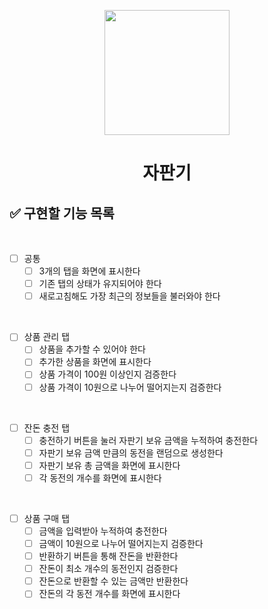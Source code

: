 <p align="middle" >
  <img width="200px;" src="https://github.com/woowacourse/javascript-vendingmachine-precourse/blob/main/images/beverage_icon.png?raw=true"/>
</p>
<h1 align="middle">자판기</h1>

## ✅ 구현할 기능 목록

<br>

- [ ] 공통
  - [ ] 3개의 탭을 화면에 표시한다
  - [ ] 기존 탭의 상태가 유지되어야 한다
  - [ ] 새로고침해도 가장 최근의 정보들을 불러와야 한다

<br>

- [ ] 상품 관리 탭
  - [ ] 상품을 추가할 수 있어야 한다
  - [ ] 추가한 상품을 화면에 표시한다
  - [ ] 상품 가격이 100원 이상인지 검증한다
  - [ ] 상품 가격이 10원으로 나누어 떨어지는지 검증한다

<br>

- [ ] 잔돈 충전 탭
  - [ ] 충전하기 버튼을 눌러 자판기 보유 금액을 누적하여 충전한다
  - [ ] 자판기 보유 금액 만큼의 동전을 랜덤으로 생성한다
  - [ ] 자판기 보유 총 금액을 화면에 표시한다
  - [ ] 각 동전의 개수를 화면에 표시한다

<br>

- [ ] 상품 구매 탭
  - [ ] 금액을 입력받아 누적하여 충전한다
  - [ ] 금액이 10원으로 나누어 떨어지는지 검증한다
  - [ ] 반환하기 버튼을 통해 잔돈을 반환한다
  - [ ] 잔돈이 최소 개수의 동전인지 검증한다
  - [ ] 잔돈으로 반환할 수 있는 금액만 반환한다
  - [ ] 잔돈의 각 동전 개수를 화면에 표시한다

<br>